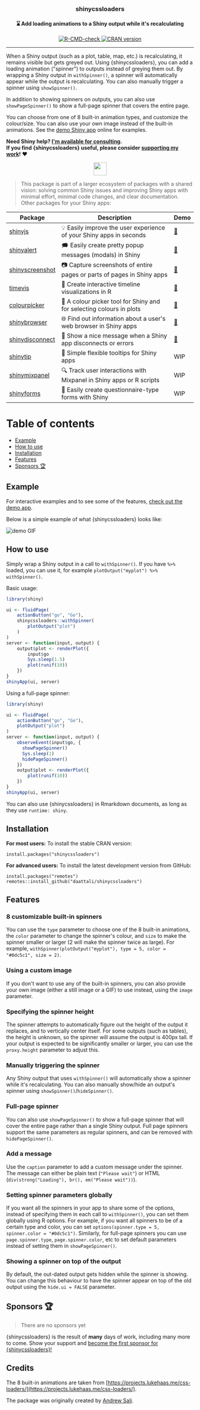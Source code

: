 <h3 align="center">shinycssloaders</h3>
<h4 align="center">
  ⌛ Add loading animations to a Shiny output while it's recalculating
</h4>

<p align="center">
  <a href="https://github.com/daattali/shinycssloaders/actions/workflows/R-CMD-check.yaml">
    <img src="https://github.com/daattali/shinycssloaders/actions/workflows/R-CMD-check.yaml/badge.svg" alt="R-CMD-check" />
  </a> 
  <a href="https://cran.r-project.org/package=shinycssloaders">
    <img src="http://www.r-pkg.org/badges/version/shinycssloaders" alt="CRAN version" />
  </a>
</p>

---

When a Shiny output (such as a plot, table, map, etc.) is recalculating, it remains visible but gets greyed out. Using {shinycssloaders}, you can add a loading animation ("spinner") to outputs instead of greying them out. By wrapping a Shiny output in `withSpinner()`, a spinner will automatically appear while the output is recalculating. You can also manually trigger a spinner using `showSpinner()`.

In addition to showing spinners on outputs, you can also use `showPageSpinner()` to show a full-page spinner that covers the entire page.

You can choose from one of 8 built-in animation types, and customize the colour/size. You can also use your own image instead of the built-in animations. See the [demo Shiny app](https://daattali.com/shiny/shinycssloaders-demo/) online for examples.

**Need Shiny help? [I'm available for consulting](https://attalitech.com/).**<br/>
**If you find {shinycssloaders} useful, please consider [supporting my work](https://github.com/sponsors/daattali)! ❤**

<p align="center">
  <a style="display: inline-block;" href="https://github.com/sponsors/daattali">
    <img height="35" src="https://i.imgur.com/034B8vq.png" />
  </a>
</p>

> This package is part of a larger ecosystem of packages with a shared vision: solving common Shiny issues and improving Shiny apps with minimal effort, minimal code changes, and clear documentation. Other packages for your Shiny apps:

| Package | Description | Demo |
|---|---|---|
| [shinyjs](https://deanattali.com/shinyjs/) | 💡 Easily improve the user experience of your Shiny apps in seconds | [🔗](https://deanattali.com/shinyjs/overview#demo) |
| [shinyalert](https://github.com/daattali/shinyalert/) | 🗯️ Easily create pretty popup messages (modals) in Shiny | [🔗](https://daattali.com/shiny/shinyalert-demo/) |
| [shinyscreenshot](https://github.com/daattali/shinyscreenshot/) | 📷 Capture screenshots of entire pages or parts of pages in Shiny apps | [🔗](https://daattali.com/shiny/shinyscreenshot-demo/) |
| [timevis](https://github.com/daattali/timevis/) | 📅 Create interactive timeline visualizations in R | [🔗](https://daattali.com/shiny/timevis-demo/) |
| [colourpicker](https://github.com/daattali/colourpicker/) | 🎨 A colour picker tool for Shiny and for selecting colours in plots | [🔗](https://daattali.com/shiny/colourInput/) |
| [shinybrowser](https://github.com/daattali/shinybrowser/) | 🌐 Find out information about a user's web browser in Shiny apps | [🔗](https://daattali.com/shiny/shinybrowser-demo/) |
| [shinydisconnect](https://github.com/daattali/shinydisconnect/) | 🔌 Show a nice message when a Shiny app disconnects or errors | [🔗](https://daattali.com/shiny/shinydisconnect-demo/) |
| [shinytip](https://github.com/daattali/shinytip/) | 💬 Simple flexible tooltips for Shiny apps | WIP |
| [shinymixpanel](https://github.com/daattali/shinymixpanel/) | 🔍 Track user interactions with Mixpanel in Shiny apps or R scripts | WIP |
| [shinyforms](https://github.com/daattali/shinyforms/) | 📝 Easily create questionnaire-type forms with Shiny | WIP |

# Table of contents

- [Example](#example)
- [How to use](#usage)
- [Installation](#install)
- [Features](#features)
- [Sponsors 🏆](#sponsors)

<h2 id="example">Example</h2>

For interactive examples and to see some of the features, [check out the demo app](https://daattali.com/shiny/shinycssloaders-demo/).

Below is a simple example of what {shinycssloaders} looks like:

![demo GIF](inst/img/demo.gif)

<h2 id="usage">How to use</h2>

Simply wrap a Shiny output in a call to `withSpinner()`. If you have `%>%` loaded, you can use it, for example `plotOutput("myplot") %>% withSpinner()`.

Basic usage:

```r
library(shiny)

ui <- fluidPage(
    actionButton("go", "Go"),
    shinycssloaders::withSpinner(
        plotOutput("plot")
    )
)
server <- function(input, output) {
    output$plot <- renderPlot({
        input$go
        Sys.sleep(1.5)
        plot(runif(10))
    })
}
shinyApp(ui, server)
```

Using a full-page spinner:

```r
library(shiny)

ui <- fluidPage(
    actionButton("go", "Go"),
    plotOutput("plot")
)
server <- function(input, output) {
    observeEvent(input$go, {
      showPageSpinner()
      Sys.sleep(1)
      hidePageSpinner()
    })
    output$plot <- renderPlot({
        plot(runif(10))
    })
}
shinyApp(ui, server)
```

You can also use {shinycssloaders} in Rmarkdown documents, as long as they use `runtime: shiny`.

<h2 id="install">Installation</h2>

**For most users:** To install the stable CRAN version:

```
install.packages("shinycssloaders")
```

**For advanced users:** To install the latest development version from GitHub:

```
install.packages("remotes")
remotes::install_github("daattali/shinycssloaders")
```

<h2 id="features">Features</h2>

### 8 customizable built-in spinners

You can use the `type` parameter to choose one of the 8 built-in animations, the `color` parameter to change the spinner's colour, and `size` to make the spinner smaller or larger (2 will make the spinner twice as large). For example, `withSpinner(plotOutput("myplot"), type = 5, color = "#0dc5c1", size = 2)`. 

### Using a custom image

If you don't want to use any of the built-in spinners, you can also provide your own image (either a still image or a GIF) to use instead, using the `image` parameter.

### Specifying the spinner height

The spinner attempts to automatically figure out the height of the output it replaces, and to vertically center itself. For some outputs (such as tables), the height is unknown, so the spinner will assume the output is 400px tall. If your output is expected to be significantly smaller or larger, you can use the `proxy.height` parameter to adjust this.

### Manually triggering the spinner

Any Shiny output that uses `withSpinner()` will automatically show a spinner while it's recalculating. You can also manually show/hide an output's spinner using `showSpinner()`/`hideSpinner()`. 

### Full-page spinner

You can also use `showPageSpinner()` to show a full-page spinner that will cover the entire page rather than a single Shiny output. Full page spinners support the same parameters as regular spinners, and can be removed with `hidePageSpinner()`.

### Add a message

Use the `caption` parameter to add a custom message under the spinner. The message can either be plain text (`"Please wait"`) or HTML (`div(strong("Loading"), br(), em("Please wait"))`).

### Setting spinner parameters globally

If you want all the spinners in your app to share some of the options, instead of specifying them in each call to `withSpinner()`, you can set them globally using R options. For example, if you want all spinners to be of a certain type and color, you can set `options(spinner.type = 5, spinner.color = "#0dc5c1")`. Similarly, for full-page spinners you can use `page.spinner.type`, `page.spinner.color`, etc to set default parameters instead of setting them in `showPageSpinner()`.

### Showing a spinner on top of the output

By default, the out-dated output gets hidden while the spinner is showing. You can change this behaviour to have the spinner appear on top of the old output using the `hide.ui = FALSE` parameter.

<h2 id="sponsors">

Sponsors 🏆

</h2>

> There are no sponsors yet

{shinycssloaders} is the result of **many** days of work, including many more to come. Show your support and
[become the first sponsor for
{shinycssloaders}\!](https://github.com/sponsors/daattali/sponsorships?tier_id=39856)

## Credits

The 8 built-in animations are taken from [https://projects.lukehaas.me/css-loaders/](https://projects.lukehaas.me/css-loaders/).

The package was originally created by [Andrew Sali](https://github.com/andrewsali).
